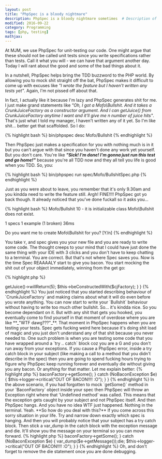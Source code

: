 ```yaml
---
layout: post
title: "PhpSpec is a bloody nightmare"
description: PhpSpec is a bloody nightmare sometimes  # Description of the post, used for Facebook Opengraph & Twitter
modified: 2016-09-22
category: Programming
tags: [php, testing]
mathjax:
---
```

At MJM, we use PhpSpec for unit-testing our code. One might argue that these should not be called unit tests since
you write specifications rather than tests. Call it what you will - we can have that argument another day. Today I will
rant about the good and some of the bad things about it.

In a nutshell, PhpSpec helps bring the TDD buzzword to the PHP world. By allowing you to mock shit straight off the bat,
PhpSpec makes it difficult to come up with excuses like _"I wrote the feature but I haven't written any tests yet"_.
Again, I'm not pissed off about that.

In fact, I actually like it because I'm lazy and PhpSpec generates shit for me. I
just make grand statements like _"Oh, I got a Mofo\Bullshit. And it takes a CrunkJuiceFactory as a constructor
argument. And I can getJuice() from CrunkJuiceFactory anytime I want and it'll give me n number of juice hits"_. That's just
what I told my manager, I haven't written any of it yet. So I'm like shit... better get that scaffolded. So I do:

{% highlight bash %}
bin/phpspec desc Mofo/Bullshit
{% endhighlight %}

Then PhpSpec just makes a specification for you with nothing much is in it but you can't argue with that since you haven't
done any work yet yourself. But you don't care. You're like **_"Sick! I'm done! I'm gonna just run this test and go home!"_**
because you're all TDD now and they all tell you life is good when you TDD. So, you:

{% highlight bash %}
bin/phpspec run spec/Mofo/BullshitSpec.php
{% endhighlight %}

Just as you were about to leave, you remember that it's only 9.30am and you kindda need to write the feature still. Argh!
FINE!!!! PhpSpec got yo back though. It already noticed that you've done fuckall so it asks you...

{% highlight bash %}
Mofo/Bullshit
  10  - it is initializable
      class Mofo\Bullshit does not exist.

1 specs
1 example (1 broken)
36ms

  Do you want me to create Mofo\Bullshit for you? [Y/n]
{% endhighlight %}

You take `Y`, and spec gives you your new file and you are ready to write some code. The thought creeps to your mind that
I could have just done the same thing with your IDE with 3 clicks and you don't have to keep chatting to a terminal. You are
correct. But that's not where Spec saves you. Now is the time Spec REAAAALY start to give you bacon. You start mocking the
shit out of your object immediately, winning from the get go:


{% highlight php %}
<?php
namespace spec\Mofo;

use PhpSpec\ObjectBehavior;
use Prophecy\Argument;

class BullshitSpec extends ObjectBehavior
{
    public function let(CrunkJuiceFactory $cjFactory) {
        $cjFactory->getJuice()->willReturn(5);
        $this->beConstructedWith($cjFactory);
    }

}

{% endhighlight %}

You just noticed that you started describing behaviour of `CrunkJuiceFactory` and making claims about what it will do even
before you wrote anything. You can now start to write your `Bullshit` behaviour without having to write too much other bullshit.
So... it's kindda nice. So you become dependant on it. But with any shit that gets you hooked, you eventually come to
find yourself in that moment of overdose where you are like **_"WTF dawg???"_**.

That moment in PhpSpec happens when you are testing your tests. Spec gets fucking weird here because it's doing shit load of
magic and you just don't understand any of that shit because you never needed to. One such problem is when you are testing
some code that you have wrapped around a `try .. catch` block coz you are a G and you don't run away from your exceptions.

If you cause a PhpSpec error, inside a try catch block in your subject (like making a call to a method that you didn't describe
in the spec) then you are going to spend fucking hours trying to figure why PhpSpec keep running forever and eventually die
without giving you any bacon. Or anything for that matter.

Let me explain better:

{% highlight php %}
<?php

public function getBacon()
{
    try {
        $bacon = $this->baconFactory->getSome();
    } catch (NoBaconException $e) {
        $this->logger->critical("OUT OF BACON!!!! :O");
    }
}

{% endhighlight %}

In the above scenario, if you had forgotten to mock `getSome()` method in your `BaconFactory` object inside your spec then
PhpSpec will throw an Exception right where that 'Undefined method' was called. This means that the exception gets caught
by your subject and not PhpSpec itself. And then PhpSpec hangs. And you have no idea WTF just happened. Nothing in the
terminal. Yeah.

**So how do you deal with this?**

If you come across this sorry situation in your life. Try and narrow down exactly which spec is hanging. And then you will
probably notice that your subject has a try catch block. Then stick a var_dump in the catch block with the exception message
and die. It'll show you the message on your terminal so you can move forward.

{% highlight php %}
<?php

public function getBacon()
{
    try {
        $bacon = $this->baconFactory->getSome();
    } catch (NoBaconException $e) {
        var_dump($e->getMessage());die;
        $this->logger->critical("OUT OF BACON!!!! :O");
    }
}

{% endhighlight %}

Oh, and don't forget to remove the die statement once you are done debugging.